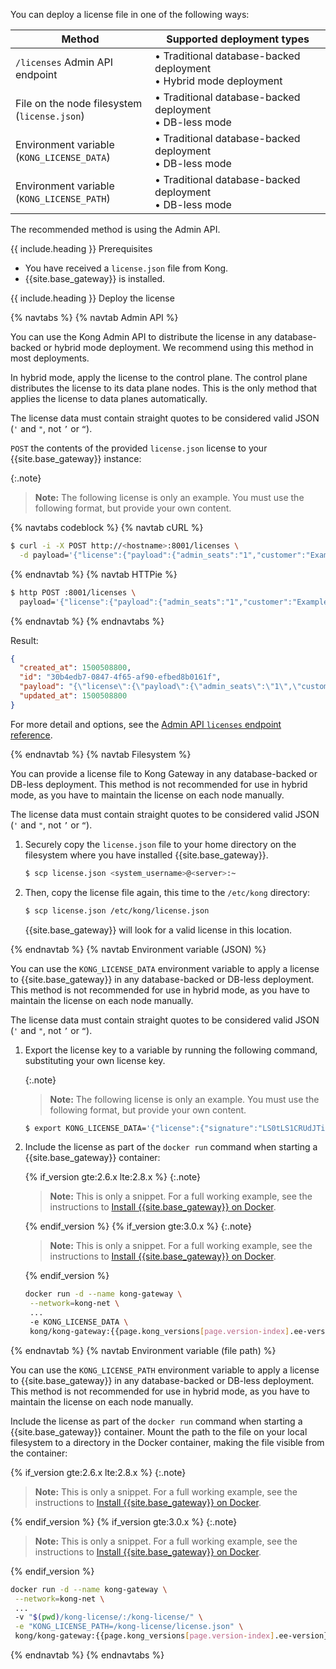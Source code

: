 <!-- This file is for deploying an enterprise license to Kong Gateway
and is used in the deploy-license.md file in enterprise > version number
> deployment > licenses folder and the vitals-influx-strategy.md file as well.
It has one parameter include.heading which must be included when used.  -->


You can deploy a license file in one of the following ways:

Method | Supported deployment types
-------|---
 `/licenses` Admin API endpoint | &#8226; Traditional database-backed deployment <br> &#8226; Hybrid mode deployment
File on the node filesystem <br>(`license.json`) | &#8226; Traditional database-backed deployment <br> &#8226; DB-less mode
Environment variable <br>(`KONG_LICENSE_DATA`) | &#8226; Traditional database-backed deployment <br> &#8226; DB-less mode
Environment variable <br>(`KONG_LICENSE_PATH`) | &#8226; Traditional database-backed deployment <br> &#8226; DB-less mode

The recommended method is using the Admin API.

{{ include.heading }} Prerequisites

* You have received a `license.json` file from Kong.
* {{site.base_gateway}} is installed.

{{ include.heading }} Deploy the license

{% navtabs %}
{% navtab Admin API %}

You can use the Kong Admin API to distribute the license in any database-backed
or hybrid mode deployment. We recommend using this method in most deployments.

In hybrid mode, apply the license to the control plane. The control plane
distributes the license to its data plane nodes. This is the only method that
applies the license to data planes automatically.

The license data must contain straight quotes to be considered valid JSON
(`'` and `"`, not `’` or `“`).

`POST` the contents of the provided `license.json` license to your
{{site.base_gateway}} instance:

{:.note}
> **Note:** The following license is only an example. You must use the
following format, but provide your own content.

{% navtabs codeblock %}
{% navtab cURL %}
```bash
$ curl -i -X POST http://<hostname>:8001/licenses \
  -d payload='{"license":{"payload":{"admin_seats":"1","customer":"Example Company, Inc","dataplanes":"1","license_creation_date":"2017-07-20","license_expiration_date":"2017-07-20","license_key":"00141000017ODj3AAG_a1V41000004wT0OEAU","product_subscription":"Konnect Enterprise","support_plan":"None"},"signature":"6985968131533a967fcc721244a979948b1066967f1e9cd65dbd8eeabe060fc32d894a2945f5e4a03c1cd2198c74e058ac63d28b045c2f1fcec95877bd790e1b","version":"1"}}'
```
{% endnavtab %}
{% navtab HTTPie %}
```bash
$ http POST :8001/licenses \
  payload='{"license":{"payload":{"admin_seats":"1","customer":"Example Company, Inc","dataplanes":"1","license_creation_date":"2017-07-20","license_expiration_date":"2017-07-20","license_key":"00141000017ODj3AAG_a1V41000004wT0OEAU","product_subscription":"Konnect Enterprise","support_plan":"None"},"signature":"6985968131533a967fcc721244a979948b1066967f1e9cd65dbd8eeabe060fc32d894a2945f5e4a03c1cd2198c74e058ac63d28b045c2f1fcec95877bd790e1b","version":"1"}}'
```
{% endnavtab %}
{% endnavtabs %}

Result:
```json
{
  "created_at": 1500508800,
  "id": "30b4edb7-0847-4f65-af90-efbed8b0161f",
  "payload": "{\"license\":{\"payload\":{\"admin_seats\":\"1\",\"customer\":\"Example Company, Inc\",\"dataplanes\":\"1\",\"license_creation_date\":\"2017-07-20\",\"license_expiration_date\":\"2017-07-20\",\"license_key\":\"00141000017ODj3AAG_a1V41000004wT0OEAU\",\"product_subscription\":\"Konnect Enterprise\",\"support_plan\":\"None\"},\"signature\":\"6985968131533a967fcc721244a979948b1066967f1e9cd65dbd8eeabe060fc32d894a2945f5e4a03c1cd2198c74e058ac63d28b045c2f1fcec95877bd790e1b\",\"version\":\"1\"}}",
  "updated_at": 1500508800
}
```

For more detail and options, see the
[Admin API `licenses` endpoint reference](/gateway/latest/licenses/examples).

{% endnavtab %}
{% navtab Filesystem %}

You can provide a license file to Kong Gateway in any database-backed or DB-less
deployment. This method is not recommended for use in hybrid mode, as you have
to maintain the license on each node manually.

The license data must contain straight quotes to be considered valid JSON
(`'` and `"`, not `’` or `“`).

1. Securely copy the `license.json` file to your home directory on the filesystem
where you have installed
{{site.base_gateway}}.

    ```sh
    $ scp license.json <system_username>@<server>:~
    ```

1. Then, copy the license file again, this time to the `/etc/kong` directory:

    ```sh
    $ scp license.json /etc/kong/license.json
    ```

    {{site.base_gateway}} will look for a valid license in this location.


{% endnavtab %}
{% navtab Environment variable (JSON) %}

You can use the `KONG_LICENSE_DATA` environment variable to apply a license to
{{site.base_gateway}} in any database-backed or DB-less deployment. This method
is not recommended for use in hybrid mode, as you have to maintain the license
on each node manually.

The license data must contain straight quotes to be considered valid JSON
(`'` and `"`, not `’` or `“`).

1. Export the license key to a variable by running the following command,
substituting your own license key.

    {:.note}
    > **Note:** The following license is only an example. You must use the
    following format, but provide your own content.

    ```bash
    $ export KONG_LICENSE_DATA='{"license":{"signature":"LS0tLS1CRUdJTiBQR1AgTUVTU0FHRS0tLS0tClZlcnNpb246IEdudVBHIHYyCgpvd0did012TXdDSFdzMTVuUWw3dHhLK01wOTJTR0tLWVc3UU16WTBTVTVNc2toSVREWk1OTFEzVExJek1MY3dTCjA0ek1UVk1OREEwc2pRM04wOHpNalZKVHpOTE1EWk9TVTFLTXpRMVRVNHpTRXMzTjA0d056VXdUTytKWUdNUTQKR05oWW1VQ21NWEJ4Q3NDc3lMQmorTVBmOFhyWmZkNkNqVnJidmkyLzZ6THhzcitBclZtcFZWdnN1K1NiKzFhbgozcjNCeUxCZzdZOVdFL2FYQXJ0NG5lcmVpa2tZS1ozMlNlbGQvMm5iYkRzcmdlWFQzek1BQUE9PQo9b1VnSgotLS0tLUVORCBQR1AgTUVTU0FHRS0tLS0tCg=","payload":{"customer":"Test Company Inc","license_creation_date":"2017-11-08","product_subscription":"Kong Enterprise","admin_seats":"5","support_plan":"None","license_expiration_date":"2017-11-10","license_key":"00141000017ODj3AAG_a1V41000004wT0OEAU"},"version":1}}'
    ```

1. Include the license as part of the `docker run` command when starting a {{site.base_gateway}} container:

    {% if_version gte:2.6.x lte:2.8.x %}
    {:.note}
    > **Note:** This is only a snippet. For a full working example, see the instructions to
    [Install {{site.base_gateway}} on Docker](/gateway/{{page.kong_version}}/install-and-run/docker/).

    {% endif_version %}
    {% if_version gte:3.0.x %}
    {:.note}
    > **Note:** This is only a snippet. For a full working example, see the instructions to
    [Install {{site.base_gateway}} on Docker](/gateway/{{page.kong_version}}/install/docker/).

    {% endif_version %}

    ```bash
    docker run -d --name kong-gateway \
     --network=kong-net \
     ...
     -e KONG_LICENSE_DATA \
     kong/kong-gateway:{{page.kong_versions[page.version-index].ee-version}}-alpine
    ```
{% endnavtab %}
{% navtab Environment variable (file path) %}

You can use the `KONG_LICENSE_PATH` environment variable to apply a license to
{{site.base_gateway}} in any database-backed or DB-less deployment. This method
is not recommended for use in hybrid mode, as you have to maintain the license
on each node manually.

Include the license as part of the `docker run` command when starting a
{{site.base_gateway}} container. Mount the path to the file on your
local filesystem to a directory in the Docker container, making the file visible
from the container:

{% if_version gte:2.6.x lte:2.8.x %}
{:.note}
> **Note:** This is only a snippet. For a full working example, see the instructions to
[Install {{site.base_gateway}} on Docker](/gateway/{{page.kong_version}}/install-and-run/docker).

{% endif_version %}
{% if_version gte:3.0.x %}
{:.note}
> **Note:** This is only a snippet. For a full working example, see the instructions to
[Install {{site.base_gateway}} on Docker](/gateway/{{page.kong_version}}/install/docker).

{% endif_version %}

```bash
docker run -d --name kong-gateway \
 --network=kong-net \
 ...
 -v "$(pwd)/kong-license/:/kong-license/" \
 -e "KONG_LICENSE_PATH=/kong-license/license.json" \
 kong/kong-gateway:{{page.kong_versions[page.version-index].ee-version}}-alpine
```

{% endnavtab %}
{% endnavtabs %}
